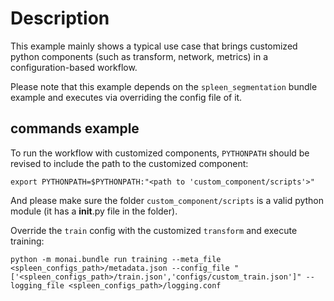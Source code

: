 # Description
This example mainly shows a typical use case that brings customized python components (such as transform, network, metrics) in a configuration-based workflow.

Please note that this example depends on the `spleen_segmentation` bundle example and executes via overriding the config file of it.

## commands example
To run the workflow with customized components, `PYTHONPATH` should be revised to include the path to the customized component:
```
export PYTHONPATH=$PYTHONPATH:"<path to 'custom_component/scripts'>"
```
And please make sure the folder `custom_component/scripts` is a valid python module (it has a __init__.py file in the folder).

Override the `train` config with the customized `transform` and execute training:
```
python -m monai.bundle run training --meta_file <spleen_configs_path>/metadata.json --config_file "['<spleen_configs_path>/train.json','configs/custom_train.json']" --logging_file <spleen_configs_path>/logging.conf
```
